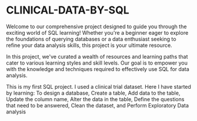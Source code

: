 # CLINICAL-DATA-BY-SQL
Welcome to our comprehensive project designed to guide you through the exciting world of SQL learning! Whether you're a beginner eager to explore the foundations of querying databases or a data enthusiast seeking to refine your data analysis skills, this project is your ultimate resource.

In this project, we've curated a wealth of resources and learning paths that cater to various learning styles and skill levels. Our goal is to empower you with the knowledge and techniques required to effectively use SQL for data analysis.

This is my first SQL project. I used a clinical trial dataset. Here I have started by learning: To design a database, Create a table, Add data to the table, Update the column name, Alter the data in the table, Define the questions that need to be answered, Clean the dataset, and Perform Exploratory Data analysis

